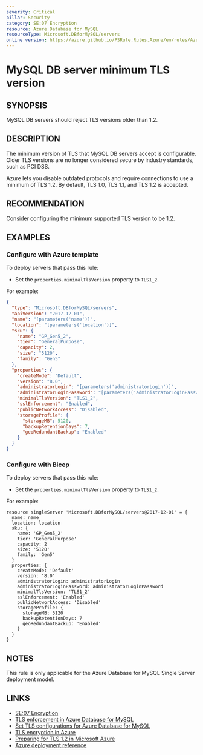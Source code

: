 ```yaml
---
severity: Critical
pillar: Security
category: SE:07 Encryption
resource: Azure Database for MySQL
resourceType: Microsoft.DBforMySQL/servers
online version: https://azure.github.io/PSRule.Rules.Azure/en/rules/Azure.MySQL.MinTLS/
---
```


# MySQL DB server minimum TLS version

## SYNOPSIS

MySQL DB servers should reject TLS versions older than 1.2.

## DESCRIPTION

The minimum version of TLS that MySQL DB servers accept is configurable.
Older TLS versions are no longer considered secure by industry standards, such as PCI DSS.

Azure lets you disable outdated protocols and require connections to use a minimum of TLS 1.2.
By default, TLS 1.0, TLS 1.1, and TLS 1.2 is accepted.

## RECOMMENDATION

Consider configuring the minimum supported TLS version to be 1.2.

## EXAMPLES

### Configure with Azure template

To deploy servers that pass this rule:

- Set the `properties.minimalTlsVersion` property to `TLS1_2`.

For example:

```json
{
  "type": "Microsoft.DBforMySQL/servers",
  "apiVersion": "2017-12-01",
  "name": "[parameters('name')]",
  "location": "[parameters('location')]",
  "sku": {
    "name": "GP_Gen5_2",
    "tier": "GeneralPurpose",
    "capacity": 2,
    "size": "5120",
    "family": "Gen5"
  },
  "properties": {
    "createMode": "Default",
    "version": "8.0",
    "administratorLogin": "[parameters('administratorLogin')]",
    "administratorLoginPassword": "[parameters('administratorLoginPassword')]",
    "minimalTlsVersion": "TLS1_2",
    "sslEnforcement": "Enabled",
    "publicNetworkAccess": "Disabled",
    "storageProfile": {
      "storageMB": 5120,
      "backupRetentionDays": 7,
      "geoRedundantBackup": "Enabled"
    }
  }
}
```

### Configure with Bicep

To deploy servers that pass this rule:

- Set the `properties.minimalTlsVersion` property to `TLS1_2`.

For example:

```bicep
resource singleServer 'Microsoft.DBforMySQL/servers@2017-12-01' = {
  name: name
  location: location
  sku: {
    name: 'GP_Gen5_2'
    tier: 'GeneralPurpose'
    capacity: 2
    size: '5120'
    family: 'Gen5'
  }
  properties: {
    createMode: 'Default'
    version: '8.0'
    administratorLogin: administratorLogin
    administratorLoginPassword: administratorLoginPassword
    minimalTlsVersion: 'TLS1_2'
    sslEnforcement: 'Enabled'
    publicNetworkAccess: 'Disabled'
    storageProfile: {
      storageMB: 5120
      backupRetentionDays: 7
      geoRedundantBackup: 'Enabled'
    }
  }
}
```

## NOTES

This rule is only applicable for the Azure Database for MySQL Single Server deployment model.

## LINKS

- [SE:07 Encryption](https://learn.microsoft.com/azure/well-architected/security/encryption#data-in-transit)
- [TLS enforcement in Azure Database for MySQL](https://learn.microsoft.com/azure/mysql/concepts-ssl-connection-security#tls-enforcement-in-azure-database-for-mysql)
- [Set TLS configurations for Azure Database for MySQL](https://learn.microsoft.com/azure/mysql/howto-tls-configurations#set-tls-configurations-for-azure-database-for-mysql)
- [TLS encryption in Azure](https://learn.microsoft.com/azure/security/fundamentals/encryption-overview#tls-encryption-in-azure)
- [Preparing for TLS 1.2 in Microsoft Azure](https://azure.microsoft.com/updates/azuretls12/)
- [Azure deployment reference](https://learn.microsoft.com/azure/templates/microsoft.dbformysql/servers)
